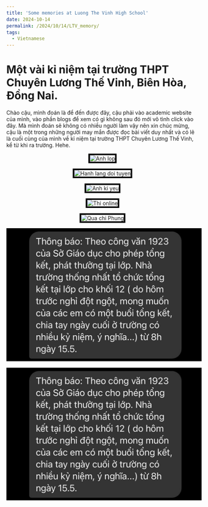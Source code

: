 ```yaml
---
title: 'Some memories at Luong The Vinh High School'
date: 2024-10-14
permalink: /2024/10/14/LTV_memory/
tags:
  - Vietnamese
---
```


# Một vài kỉ niệm tại trường THPT Chuyên Lương Thế Vinh, Biên Hòa, Đồng Nai.

Chào cậu, mình đoán là để đến được đây, cậu phải vào academic website của mình, vào phần blogs để xem có gì không sau đó mới vô tình click vào đây. Mà mình đoán sẽ không có nhiều người làm vậy nên xin chúc mừng, cậu là một trong những người may mắn được đọc bài viết duy nhất và có lẽ là cuối cùng của mình về kỉ niệm tại trường THPT Chuyên Lương Thế Vinh, kể từ khi ra trường. Hehe. 

<p align="center">
  <img src="/images/anhlop.png" alt="Anh lop" style="border:4px solid black; max-height: 500px">
</p>


<p align="center">
  <img src="/images/hanhlang.png" alt="Hanh lang doi tuyen" style="border:4px solid black; max-height: 500px">
</p>

<p align="center">
  <img src="/images/kiyeu.jpeg" alt="Anh ki yeu" style="border:4px solid black; max-height: 500px">
</p>

<p align="center">
  <img src="/images/thi_online.png" alt="Thi online" style="border:4px solid black; max-height: 500px">
</p>


<p align="center">
  <img src="/images/qua_chi_phung.png" alt="Qua chi Phung" style="border:4px solid black; max-height: 500px">
</p>

<p align="center">
  <img src="/images/message.JPG" alt="Thi online" style="border:4px solid black; max-height: 500px">
</p>

<p align="center">
  <img src="/images/message.JPG" alt="Thi online" style="border:4px solid black; max-height: 500px">
</p>